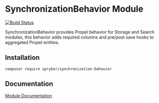 # SynchronizationBehavior Module
[![Build Status](https://travis-ci.org/spryker/synchronization-behavior.svg?branch=master)](https://travis-ci.org/spryker/synchronization-behavior)

SynchronizationBehavior provides Propel behavior for Storage and Search modules, this behavior adds required columns and pre/post save hooks to aggregated Propel entities.

## Installation

```
composer require spryker/synchronization-behavior
```

## Documentation

[Module Documentation](https://academy.spryker.com/developing_with_spryker/module_guide/modules.html)
